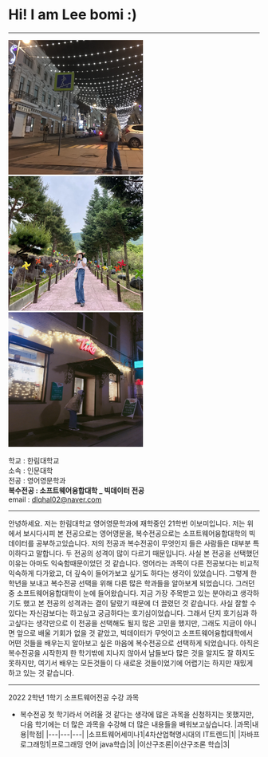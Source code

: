 # Hi! I am Lee bomi :)
---
<img src=IMG_E2477.JPG height=270 width=270> <img src=IMG_E4591.JPG height=270 width=270> <img src=IMG_4463.JPG height=270 width=270>

학교 : 한림대학교   
소속 : 인문대학   
전공 : 영어영문학과     
**복수전공 : 소프트웨어융합대학 _ 빅데이터 전공**    
email : dlqhal02@naver.com 

---

안녕하세요. 저는 한림대학교 영어영문학과에 재학중인 21학번 이보미입니다. 저는 위에서 보시다시피 본 전공으로는 영어영문을, 복수전공으로는 소프트웨어융합대학의 빅데이터를 공부하고있습니다. 저의 전공과 복수전공이 무엇인지 들은 사람들은 대부분 특이하다고 말합니다. 두 전공의 성격이 많이 다르기 때문입니다. 사실 본 전공을 선택했던 이유는 아마도 익숙함때문이었던 것 같습니다. 영어라는 과목이 다른 전공보다는 비교적 익숙하게 다가왔고, 더 깊숙이 들어가보고 싶기도 하다는 생각이 있었습니다. 그렇게 한 학년을 보내고 복수전공 선택을 위해 다른 많은 학과들을 알아보게 되었습니다. 그러던 중 소프트웨어융합대학이 눈에 들어왔습니다. 지금 가장 주목받고 있는 분야라고 생각하기도 했고 본 전공의 성격과는 결이 달랐기 때문에 더 끌렸던 것 같습니다. 사실 잘할 수 있다는 자신감보다는 하고싶고 궁금하다는 호기심이었습니다. 그래서 단지 호기심과 하고싶다는 생각만으로 이 전공을 선택해도 될지 많은 고민을 했지만, 그래도 지금이 아니면 앞으로 배울 기회가 없을 것 같았고, 빅데이터가 무엇이고 소프트웨어융합대학에서 어떤 것들을 배우는지 알아보고 싶은 마음에 복수전공으로 선택하게 되었습니다. 아직은 복수전공을 시작한지 한 학기밖에 지나지 않아서 남들보다 많은 것을 알지도 잘 하지도 못하지만, 여기서 배우는 모든것들이 다 새로운 것들이었기에 어렵기는 하지만 재밌게 하고 있는 것 같습니다.  

---

2022 2학년 1학기 소프트웨어전공 수강 과목
* 복수전공 첫 학기라서 어려울 것 같다는 생각에 많은 과목을 신청하지는 못했지만, 다음 학기에는 더 많은 과목을 수강해 더 많은 내용들을 배워보고싶습니다. 
|과목|내용|학점|
|---|---|---|
|소프트웨어세미나1|4차산업혁명시대의 IT트렌드|1|
|자바프로그래밍1|프로그래밍 언어 java학습|3|
|이산구조론|이산구조론 학습|3|
